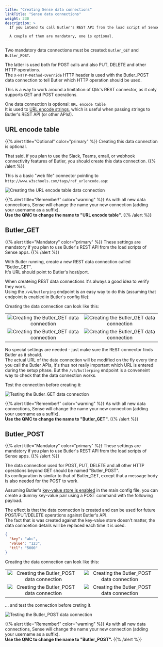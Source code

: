 ```yaml
---
title: "Creating Sense data connections"
linkTitle: "Sense data connections"
weight: 230
description: >
  If you intend to call Butler's REST API from the load script of Sense apps, you must create a few data connections first.

  A couple of them are mandatory, one is optional.
---
```


Two mandatory data connections must be created: `Butler_GET` and `Butler_POST`.

The latter is used both for POST calls and also PUT, DELETE and other HTTP operations.  
The `X-HTTP-Method-Override` HTTP header is used with the Butler_POST data connection to tell Butler which HTTP operation should be used.

This is a way to work around a limitation of Qlik's REST connector, as it only supports GET and POST operations.

One data connection is optional: `URL encode table`  
It is used to [URL encode strings](https://www.w3schools.com/tags/ref_urlencode.ASP), which is useful when passing strings to Butler's REST API (or other APIs!).

## URL encode table

{{% alert title="Optional" color="primary" %}}
Creating this data connection is optional.

That said, if you plan to use the Slack, Teams, email, or webhook connectivity features of Butler, you should create this data connection. 
{{% /alert %}}

This is a basic "web file" connector pointing to `http://www.w3schools.com/tags/ref_urlencode.asp`:

![Creating the URL encode table data connection](url_encode-1.png "Creating the URL encode table data connection")  

{{% alert title="Remember!" color="warning" %}}
As with all new data connections, Sense will change the name your new connection (adding your username as a suffix).  
**Use the QMC to change the name to "URL encode table".**
{{% /alert %}}

## Butler_GET

{{% alert title="Mandatory" color="primary" %}}
These settings are mandatory if you plan to use Butler's REST API from the load scripts of Sense apps.
{{% /alert %}}

With Butler running, create a new REST data connection called "Butler_GET".  
It's URL should point to Butler's host/port.

When createing REST data connections it's always a good idea to verify they work.  
Using the `/v4/butlerping` endpoint is an easy way to do this (assuming that endpoint is enabled in Butler's config file):

Creating the data connection can look like this:

|   |   |
|:-:|:-:|
| ![Creating the Butler_GET data connection](butler_get-1.png "Creating the Butler_GET data connection") | ![Creating the Butler_GET data connection](butler_get-2.png "Creating the Butler_GET data connection") |
| ![Creating the Butler_GET data connection](butler_get-3.png "Creating the Butler_GET data connection") | ![Creating the Butler_GET data connection](butler_get-4.png "Creating the Butler_GET data connection") |

No special settings are needed - just make sure the REST connector finds Butler as it should.  
The actual URL of the data connection will be modified on the fly every time you call the Butler APIs, it's thus not really important which URL is entered during the setup phase. But the `/v4/butlerping` endpoint is a conveneint way to check that the data connection works.

Test the connection before creating it:

![Testing the Butler_GET data connection](butler_get_connection-test-succeeded-1.png "Testing the Butler_GET data connection")  

{{% alert title="Remember!" color="warning" %}}
As with all new data connections, Sense will change the name your new connection (adding your username as a suffix).  
**Use the QMC to change the name to "Butler_GET".**
{{% /alert %}}

## Butler_POST

{{% alert title="Mandatory" color="primary" %}}
These settings are mandatory if you plan to use Butler's REST API from the load scripts of Sense apps.
{{% /alert %}}

The data connection used for POST, PUT, DELETE and all other HTTP operations beyond GET should be named "Butler_POST".  
Its configuration is similar to that of Butler_GET, except that a message body is also needed for the POST to work.

Assuming Butler's [key-value store is enabled](/docs/getting-started/setup/key-value-store) in the main config file, you can create a dummy key-value pair using a POST command with the following payload.

The effect is that the data connection is created and can be used for future POST/PUT/DELETE operations against Butler's API.  
The fact that is was created against the key-value store doesn't matter, the data conncetion details will be replaced each time it is used.

```json
{
  "key": "abc",
  "value": "123",
  "ttl": "5000"
}
```

Creating the data connection can look like this:

|   |   |
|:-:|:-:|
| ![Creating the Butler_POST data connection](butler_post-1.png "Creating the Butler_POST data connection") | ![Creating the Butler_POST data connection](butler_post-2.png "Creating the Butler_POST data connection") |
| ![Creating the Butler_POST data connection](butler_post-3.png "Creating the Butler_POST data connection") | ![Creating the Butler_POST data connection](butler_post-4.png "Creating the Butler_POST data connection") |

... and test the connection before creting it.

![Testing the Butler_POST data connection](butler_post_connection-test-succeeded-1.png "Testing the Butler_POST data connection")  

{{% alert title="Remember!" color="warning" %}}
As with all new data connections, Sense will change the name your new connection (adding your username as a suffix).  
**Use the QMC to change the name to "Butler_POST".**
{{% /alert %}}
